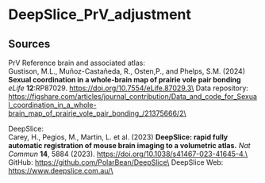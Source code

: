 # DeepSlice_PrV_adjustment

## Sources
PrV Reference brain and associated atlas:\
Gustison, M.L., Muñoz-Castañeda, R., Osten,P., and Phelps, S.M. (2024) **Sexual coordination in a whole-brain map of prairie vole pair bonding** *eLife* **12**:RP87029.
https://doi.org/10.7554/eLife.87029.3\
  Data repository: https://figshare.com/articles/journal_contribution/Data_and_code_for_Sexual_coordination_in_a_whole-brain_map_of_prairie_vole_pair_bonding_/21375666/2\

DeepSlice:\
Carey, H., Pegios, M., Martin, L. et al. (2023) **DeepSlice: rapid fully automatic registration of mouse brain imaging to a volumetric atlas.** *Nat Commun* **14**, 5884 (2023). https://doi.org/10.1038/s41467-023-41645-4.\
  GitHub: https://github.com/PolarBean/DeepSlice\
  DeepSlice Web: https://www.deepslice.com.au/\
